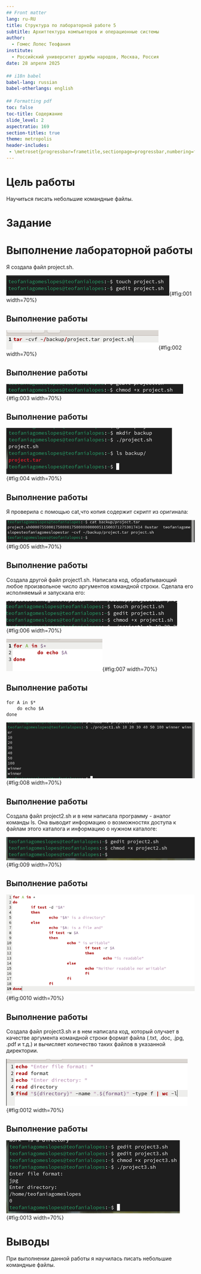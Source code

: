 ```yaml
---
## Front matter
lang: ru-RU
title: Структура по лабораторной работе 5
subtitle: Архиттектура компьютеров и операционные системы
author:
  - Гомес Лопес Теофания
institute:
  - Российский университет дружбы народов, Москва, Россия
date: 28 апреля 2025

## i18n babel
babel-lang: russian
babel-otherlangs: english

## Formatting pdf
toc: false
toc-title: Содержание
slide_level: 2
aspectratio: 169
section-titles: true
theme: metropolis
header-includes:
 - \metroset{progressbar=frametitle,sectionpage=progressbar,numbering=fraction}
---
```


# Цель работы

Научиться писать небольшие командные файлы.


# Задание




# Выполнение лабораторной работы

Я создала файл project.sh. 

![Создание project.sh](image/1.png){#fig:001 width=70%}

## Выполнение работы

![Скрипт](image/2.png){#fig:002 width=70%}

## Выполнение работы

![Создание исполняемого файла](image/3.png){#fig:003 width=70%}

## Выполнение работы

![Запуск файла](image/4.png){#fig:004 width=70%}

## Выполнение работы

Я проверила с помощью cat,что копия содержит скрипт из оригинала:

![Проверка копии файла](image/5.png){#fig:005 width=70%}


## Выполнение работы


Создала другой файл project1.sh. Написала код, обрабатывающий любое произвольное число аргументов командной строки. Сделала его исполняемый и запускала его:

![Создание project1.sh](image/6.png){#fig:006 width=70%}

![Код project1.sh](image/7.png){#fig:007 width=70%}


## Выполнение работы

```
for A in $*
	do echo $A
done
```

![Запуск project1.sh](image/8.png){#fig:008 width=70%}


## Выполнение работы

Создала файл project2.sh и в нем написала программу - аналог команды ls. Она выводит информацию о возможностях доступа к файлам этого каталога и  информацию о нужном каталоге:

![Создание project2.sh](image/9.png){#fig:009 width=70%}

## Выполнение работы

![Программа project2.sh](image/10.png){#fig:0010 width=70%}


## Выполнение работы

Создала файл project3.sh и в нем написала код, который олучает в качестве аргумента командной строки формат файла (.txt, .doc, .jpg, .pdf и т.д.) и вычисляет количество таких файлов в указанной директории.

![Код project3.sh](image/12.png){#fig:0012 width=70%}

## Выполнение работы

![Запуск project3.sh](image/13.png){#fig:0013 width=70%}


# Выводы

При выполнении данной работы я научилась писать небольшие командные файлы.

